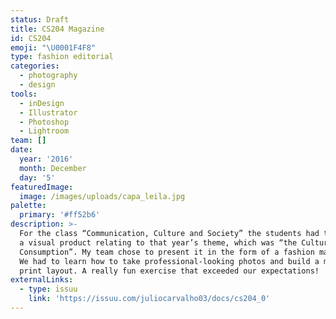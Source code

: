 ```yaml
---
status: Draft
title: CS204 Magazine
id: CS204
emoji: "\U0001F4F8"
type: fashion editorial
categories:
  - photography
  - design
tools:
  - inDesign
  - Illustrator
  - Photoshop
  - Lightroom
team: []
date:
  year: '2016'
  month: December
  day: '5'
featuredImage:
  image: /images/uploads/capa_leila.jpg
palette:
  primary: '#ff52b6'
description: >-
  For the class “Communication, Culture and Society” the students had to create
  a visual product relating to that year’s theme, which was “the Culture of
  Consumption”. My team chose to present it in the form of a fashion magazine.
  We had to learn how to take professional-looking photos and build a magazine
  print layout. A really fun exercise that exceeded our expectations!
externalLinks:
  - type: issuu
    link: 'https://issuu.com/juliocarvalho03/docs/cs204_0'
---
```

